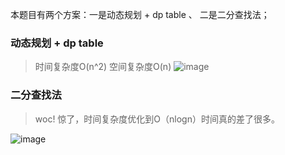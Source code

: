 本题目有两个方案：一是动态规划 + dp table 、 二是二分查找法；

### 动态规划 + dp table
> 时间复杂度O(n^2) 空间复杂度O(n)
![image](https://user-images.githubusercontent.com/47679525/115868510-24c2bf80-a46f-11eb-9d57-3c2b0bc026ef.png)

### 二分查找法
> woc! 惊了，时间复杂度优化到O（nlogn）时间真的差了很多。

![image](https://user-images.githubusercontent.com/47679525/115888224-429b1f00-a485-11eb-87b5-9456bce39fb5.png)

